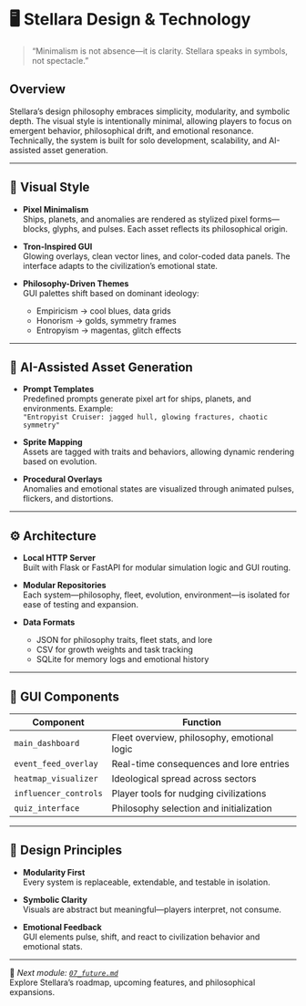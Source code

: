 # 🖥️ Stellara Design & Technology

> “Minimalism is not absence—it is clarity. Stellara speaks in symbols, not spectacle.”

## Overview

Stellara’s design philosophy embraces simplicity, modularity, and symbolic depth. The visual style is intentionally minimal, allowing players to focus on emergent behavior, philosophical drift, and emotional resonance. Technically, the system is built for solo development, scalability, and AI-assisted asset generation.

---

## 🎨 Visual Style

- **Pixel Minimalism**  
  Ships, planets, and anomalies are rendered as stylized pixel forms—blocks, glyphs, and pulses. Each asset reflects its philosophical origin.

- **Tron-Inspired GUI**  
  Glowing overlays, clean vector lines, and color-coded data panels. The interface adapts to the civilization’s emotional state.

- **Philosophy-Driven Themes**  
  GUI palettes shift based on dominant ideology:
  - Empiricism → cool blues, data grids
  - Honorism → golds, symmetry frames
  - Entropyism → magentas, glitch effects

---

## 🧠 AI-Assisted Asset Generation

- **Prompt Templates**  
  Predefined prompts generate pixel art for ships, planets, and environments. Example:  
  `"Entropyist Cruiser: jagged hull, glowing fractures, chaotic symmetry"`

- **Sprite Mapping**  
  Assets are tagged with traits and behaviors, allowing dynamic rendering based on evolution.

- **Procedural Overlays**  
  Anomalies and emotional states are visualized through animated pulses, flickers, and distortions.

---

## ⚙️ Architecture

- **Local HTTP Server**  
  Built with Flask or FastAPI for modular simulation logic and GUI routing.

- **Modular Repositories**  
  Each system—philosophy, fleet, evolution, environment—is isolated for ease of testing and expansion.

- **Data Formats**  
  - JSON for philosophy traits, fleet stats, and lore  
  - CSV for growth weights and task tracking  
  - SQLite for memory logs and emotional history

---

## 🧩 GUI Components

| Component             | Function                                  |
|-----------------------|-------------------------------------------|
| `main_dashboard`      | Fleet overview, philosophy, emotional logic |
| `event_feed_overlay`  | Real-time consequences and lore entries   |
| `heatmap_visualizer`  | Ideological spread across sectors         |
| `influencer_controls` | Player tools for nudging civilizations    |
| `quiz_interface`      | Philosophy selection and initialization   |

---

## 🧬 Design Principles

- **Modularity First**  
  Every system is replaceable, extendable, and testable in isolation.

- **Symbolic Clarity**  
  Visuals are abstract but meaningful—players interpret, not consume.

- **Emotional Feedback**  
  GUI elements pulse, shift, and react to civilization behavior and emotional stats.

---

🧭 *Next module: [`07_future.md`](./07_future.md)*  
Explore Stellara’s roadmap, upcoming features, and philosophical expansions.
